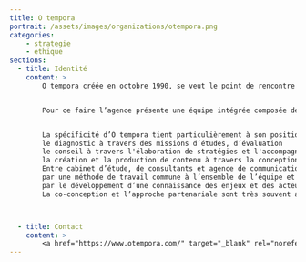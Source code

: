 ```yaml
---
title: O tempora
portrait: /assets/images/organizations/otempora.png
categories:
    - strategie
    - ethique
sections:
  - title: Identité
    content: >
        O tempora créée en octobre 1990, se veut le point de rencontre entre la rigueur de l'analyse et la séduction des réalisations, l'union de la réflexion et de l’action, le tout dans un esprit d’accompagnement.


        Pour ce faire l’agence présente une équipe intégrée composée de profils très complémentaires qui tous sont réunis par l’intérêt pour les grandes problématiques de société en lien avec les politiques publiques et territoriales.


        La spécificité d’O tempora tient particulièrement à son positionnement qui repose sur trois piliers d’activité dépassant pour partie largement le cadre stricto-sensu de la communication :
        le diagnostic à travers des missions d’études, d’évaluation
        le conseil à travers l'élaboration de stratégies et l'accompagnement/facilitation de projet
        la création et la production de contenu à travers la conception de campagnes, d'outils print ou digitaux, d’événements, …
        Entre cabinet d’étude, de consultants et agence de communication, O tempora peut amener sur chacune de ses interventions une expertise sur le fond et une valeur ajoutée sur la forme. Cela se traduit dans les faits :
        par une méthode de travail commune à l’ensemble de l’équipe et par des compétences propres à chaque membre d’O tempora, qui permettent le cas échéant la composition de binômes adaptés aux besoins du commanditaire,
        par le développement d’une connaissance des enjeux et des acteurs relatifs à chaque thématique sur laquelle nous intervenons, qui vient nourrir l’ensemble de notre pratique et légitime les choix effectués.
        La co-conception et l’approche partenariale sont très souvent au cœur des missions confiées à O tempora, ce qui implique une manière d’intervenir spécifique entre interface et chambre d'écho, passeur et médiateur.



  - title: Contact
    content: >
        <a href="https://www.otempora.com/" target="_blank" rel="noreferrer">Site</a>
---
```

